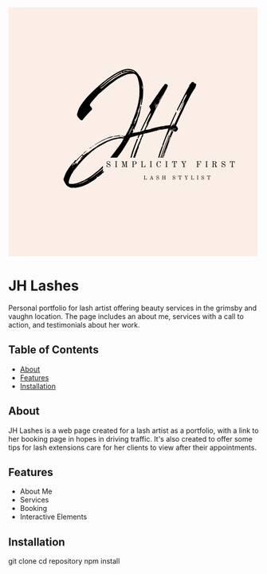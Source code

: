 ![alt text](./assets/1.png)
# JH Lashes

Personal portfolio for lash artist offering beauty services in the grimsby and vaughn location. The page includes an about me, services with a call to action, and testimonials about her work. 

## Table of Contents

- [About](#about)
- [Features](#features)
- [Installation](#installation)

## About

JH Lashes is a web page created for a lash artist as a portfolio, with a link to her booking page in hopes in driving traffic. It's also created to offer some tips for lash extensions care for her clients to view after their appointments. 

## Features

- About Me
- Services
- Booking
- Interactive Elements

## Installation

git clone
cd repository
npm install
